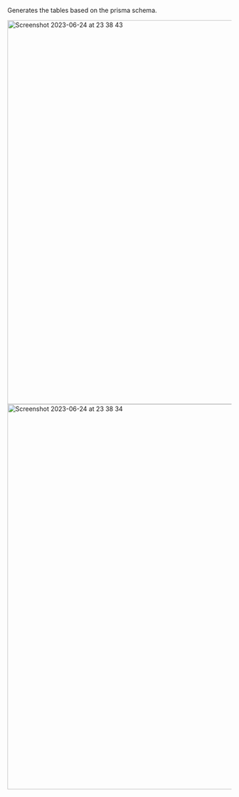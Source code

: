 Generates the tables based on the prisma schema.

<img width="864" alt="Screenshot 2023-06-24 at 23 38 43" src="https://github.com/codeledge/next-prisma-mui-admin/assets/4820803/ce4900b3-3133-445c-be85-8e99ef1b33e6">

<img width="867" alt="Screenshot 2023-06-24 at 23 38 34" src="https://github.com/codeledge/next-prisma-mui-admin/assets/4820803/14f58708-838b-48e1-b1f5-8dd2041803fa">
